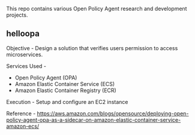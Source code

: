This repo contains various Open Policy Agent research and development projects.

## helloopa
Objective - Design a solution that verifies users permission to access microservices.

Services Used - 
* Open Policy Agent (OPA)
* Amazon Elastic Container Service (ECS)
* Amazon Elastic Container Registry (ECR)

Execution - Setup and configure an EC2 instance

Reference - https://aws.amazon.com/blogs/opensource/deploying-open-policy-agent-opa-as-a-sidecar-on-amazon-elastic-container-service-amazon-ecs/ 
